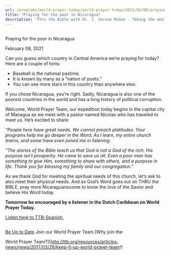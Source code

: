 ```yaml
---
url: /programs/world-prayer-today/world-prayer-today/2021/02/08/praying-for-the-poor-in-nicaragua
title: "Praying for the poor in Nicaragua"
description: "Thru the Bible with Dr. J. Vernon McGee - Taking the whole Word to the whole world"
---
```







## 
 Praying for the poor in Nicaragua


February 08, 2021




Can you guess which country in Central America we’re praying for today? Here are a couple of hints:

* Baseball is the national pastime.
* It is known by many as a “nation of poets.”
* You can see more stars in this country than anywhere else.

If you chose Nicaragua, you’re right. Sadly, Nicaragua is also one of the poorest countries in the world and has a long history of political corruption.

Welcome, World Prayer Team, our expedition today begins in the capital city of Managua as we meet with a pastor named Nicolas who has traveled to meet us. He’s excited to share:

*“People here have great needs. We cannot preach platitudes. Your programs help me go deeper in the Word. As I learn, my entire church learns, and some have even joined me in listening.*

*“The stories of the Bible teach us that God is not a God of the rich. His purpose isn’t prosperity. He came to save us all. Even a poor man has something to give Him, something to share with others, and a purpose in life. Thank you for blessing my family and our congregation.”*

As we thank God for meeting the spiritual needs of this church, let’s ask to also meet their physical needs. And as God’s Word goes out on THRU the BIBLE, pray more Nicaraguanscome to know the love of the Savior and believe His Word today. 

**Tomorrow be encouraged by a listener in the Dutch Caribbean on World Prayer Today.**

[Listen here to TTB-Spanish.](https://ttb.twr.org/home/day,0246/language,SPA-LAT)







## 




[Be Up to Date](http://feeds.feedburner.com/WorldPrayerToday "World Prayer Today RSS Feed")
Join our World Prayer Team
[Why join the  

World Prayer Team?](http://ttb.org/resources/articles-news/news/2017/03/26/keep-it-up-world-prayer-team!)




